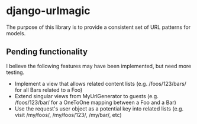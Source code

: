 # django-urlmagic

The purpose of this library is to provide a consistent set of URL patterns for models.

## Pending functionality

I believe the following features may have been implemented, but need more testing.

* Implement a view that allows related content lists (e.g. /foos/123/bars/ for all Bars related to a Foo)
* Extend singular views from MyUrlGenerator to guests (e.g. /foos/123/bar/ for a OneToOne mapping between a Foo and a Bar)
* Use the request's user object as a potential key into related lists (e.g. visit /my/foos/, /my/foos/123/, /my/bar/, etc)
